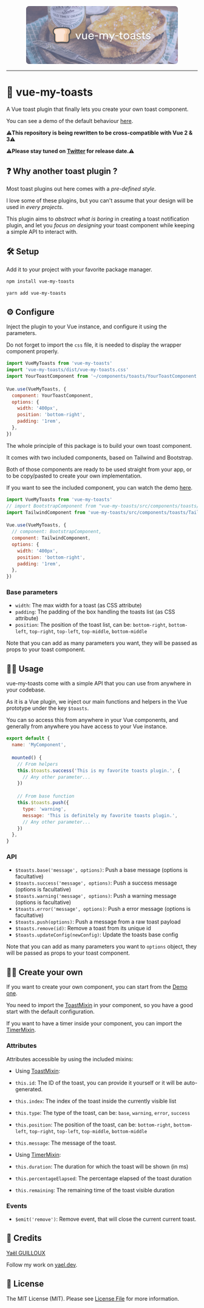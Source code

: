 <p align="center">
    <img src="./resources/vue-my-toasts.png" width="400">
</p>

---

# 🍞 vue-my-toasts

A Vue toast plugin that finally lets you create your own toast component.

You can see a demo of the default behaviour [here](https://vue-my-toasts.netlify.app).

⚠**This repository is being rewritten to be cross-compatible with Vue 2 & 3**⚠

⚠**Please stay tuned on **[**Twitter**](https://twitter.com/yaeeelglx)** for release date.**⚠

## ❓ Why another toast plugin ?

Most toast plugins out here comes with a _pre-defined style_.

I love some of these plugins, but you can't assume that your design will be used in _every projects_.

This plugin aims to _abstract what is boring_ in creating a toast notification plugin, and let you _focus on designing_ your toast component while keeping a simple API to interact with.

## 🛠 Setup

Add it to your project with your favorite package manager.

```bash
npm install vue-my-toasts
```

```bash
yarn add vue-my-toasts
```

## ⚙ Configure

Inject the plugin to your Vue instance, and configure it using the parameters.

Do not forget to import the `css` file, it is needed to display the wrapper component properly.

```javascript
import VueMyToasts from 'vue-my-toasts'
import 'vue-my-toasts/dist/vue-my-toasts.css'
import YourToastComponent from '~/components/toasts/YourToastComponent'

Vue.use(VueMyToasts, {
  component: YourToastComponent,
  options: {
    width: '400px',
    position: 'bottom-right',
    padding: '1rem',
  },
})
```

The whole principle of this package is to build your own toast component.

It comes with two included components, based on Tailwind and Bootstrap.

Both of those components are ready to be used straight from your app, or to be copy/pasted to create your own implementation.

If you want to see the included component, you can watch the demo [here](https://vue-my-toasts.netlify.app).

```javascript
import VueMyToasts from 'vue-my-toasts'
// import BootstrapComponent from "vue-my-toasts/src/components/toasts/BootstrapComponent";
import TailwindComponent from 'vue-my-toasts/src/components/toasts/TailwindComponent'

Vue.use(VueMyToasts, {
  // component: BootstrapComponent,
  component: TailwindComponent,
  options: {
    width: '400px',
    position: 'bottom-right',
    padding: '1rem',
  },
})
```

### Base parameters

- `width`: The max width for a toast (as CSS attribute)
- `padding`: The padding of the box handling the toasts list (as CSS attribute)
- `position`: The position of the toast list, can be: `bottom-right`, `bottom-left`, `top-right`, `top-left`, `top-middle`, `bottom-middle`

Note that you can add as many parameters you want, they will be passed as props to your toast component.

## 👨‍💻 Usage

vue-my-toasts come with a simple API that you can use from anywhere in your codebase.

As it is a Vue plugin, we inject our main functions and helpers in the Vue prototype under the key `$toasts`.

You can so access this from anywhere in your Vue components, and generally from anywhere you have access to your Vue instance.

```javascript
export default {
  name: 'MyComponent',

  mounted() {
    // From helpers
    this.$toasts.success('This is my favorite toasts plugin.', {
      // Any other parameter...
    })

    // From base function
    this.$toasts.push({
      type: 'warning',
      message: 'This is definitely my favorite toasts plugin.',
      // Any other parameter...
    })
  },
}
```

### API

- `$toasts.base('message', options)`: Push a base message (options is facultative)
- `$toasts.success('message', options)`: Push a success message (options is facultative)
- `$toasts.warning('message', options)`: Push a warning message (options is facultative)
- `$toasts.error('message', options)`: Push a error message (options is facultative)
- `$toasts.push(options)`: Push a message from a raw toast payload
- `$toasts.remove(id)`: Remove a toast from its unique id
- `$toasts.updateConfig(newConfig)`: Update the toasts base config

Note that you can add as many parameters you want to `options` object, they will be passed as props to your toast component.

## 👨‍🎨 Create your own

If you want to create your own component, you can start from the [Demo one](src/components/toasts/TailwindComponent.vue).

You need to import the [ToastMixin](src/mixins/ToastMixin.js) in your component, so you have a good start with the default configuration.

If you want to have a timer inside your component, you can import the [TimerMixin](src/mixins/TimerMixin.js).

### Attributes

Attributes accessible by using the included mixins:

- Using [ToastMixin](src/mixins/ToastMixin.js):
- `this.id`: The ID of the toast, you can provide it yourself or it will be auto-generated.
- `this.index`: The index of the toast inside the currently visible list
- `this.type`: The type of the toast, can be: `base`, `warning`, `error`, `success`
- `this.position`: The position of the toast, can be: `bottom-right`, `bottom-left`, `top-right`, `top-left`, `top-middle`, `bottom-middle`
- `this.message`: The message of the toast.

- Using [TimerMixin](src/mixins/TimerMixin.js):
- `this.duration`: The duration for which the toast will be shown (in ms)
- `this.percentageElapsed`: The percentage elapsed of the toast duration
- `this.remaining`: The remaining time of the toast visible duration

### Events

- `$emit('remove')`: Remove event, that will close the current current toast.

## 👋 Credits

[Yaël GUILLOUX](mailto:yael.guilloux@gmail.com)

Follow my work on [yael.dev](https://yael.dev).

## 🔏 License

The MIT License (MIT). Please see [License File](LICENSE) for more information.
